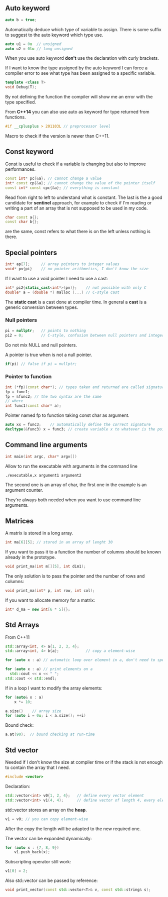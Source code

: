 ## Auto keyword

```c++
auto b = true;
```

Automatically deduce which type of variable to assign. There is some suffix to suggest to the auto keyword which type use.

```c++
auto u1 = 0u  // unsigned
auto u2 = 0lu // long unsigned
```

When you use auto keyword **don't** use the declaration with curly brackets.

If I want to know the type assigned by the auto keyword I can force a compiler error to see what type has been assigned to a specific variable.

```c++
template <class T>
void Debug(T);
```

By not defining the function the compiler will show me an error with the type specified.

From **C++14** you can also use auto as keyword for type returned from functions.

```c++
#if __cplusplus > 201103L // preprocessor level
```

Macro to check if the version is newer than C++11.

## Const keyword

Const is useful to check if a variable is changing but also to improve performances.

```c++
const int* pc{&a}; // cannot change a value
int* const cp{&a}; // cannot change the value of the pointer itself
const int* const cpc{&a}; // everything is constant
```

Read from right to left to understand what is constant. The last is the a good candidate for **sentinel** approach, for example to check if I'm reading or writing a part of an array that is not supposed to be used in my code.

```c++
char const a{};
const char b{};
```

are the same, const refers to what there is on the left unless nothing is there.

## Special pointers

```c++
int* ap[7]; 	// array pointers to integer values 
void* pv{pi} 	// no pointer arithmetics, I don't know the size
```

If I want to use a void pointer I need to use a cast:

```c++
int* pi2{static_cast<int*>(pv)};	// not possible with only C
double* a = (double *) malloc (...) // C-style cast 
```

The **static cast** is a cast done at compiler time. In general a **cast** is a generic conversion between types.

### Null pointers

```c++
pi = nullptr; 	// points to nothing
pi2 = 0; 		// C-style, confusion between null pointers and integer
```

Do not mix NULL and null pointers.

A pointer is true when is not a null pointer.

```c++
if(pi) // false if pi = nullptr;
```

### Pointer to function

```c++
int (*fp)(const char*); // types taken and returned are called signature
fp = func1;
fp = &func2; // the two syntax are the same
// where
int func1(const char* a);
```

Pointer named fp to function taking const char as argument.

```c++
auto xx = func3; 	// automatically define the correct signature
decltype(&func3) x = func3;	// create variable x to whatever is the pointer to 								// func3
```

## Command line arguments

```c++
int main(int argc, char* argv[])
```

Allow to run the executable with arguments in the command line

```bash
./executable,x argument1 argument2
```

The second one is an array of char, the first one in the example is an argument counter.

They're always both needed when you want to use command line arguments.

## Matrices

A matrix is stored in a long array.

```c++
int ma[6][5]; // stored in an array of lenght 30 
```

If you want to pass it to a function the number of columns should be known already in the prototype.

```c++
void print_ma(int m[][5], int dim1);
```

The only solution is to pass the pointer and the number of rows and columns:

```c++
void print_ma(int* p, int row, int col);
```

If you want to allocate memory for a matrix:

```c++
int* d_ma = new int[6 * 5]{};
```

## Std Arrays

From C++11

```c++
std::array<int, 4> a{1, 2, 3, 4};
std::array<int, 4> b{a}; 			// copy a element-wise
```

```c++
for (auto x : a) // automatic loop over element in a, don't need to specify the 				 // size
```

```c++
for (auto x : a) // print elements on a
  std::cout << x << " ";
std::cout << std::endl;
```

If in a loop I want to modify the array elements:

```c++
for (auto& x : a)
	x *= 10;
```

```c++
a.size()	// array size
for (auto i = 0u; i < a.size(); ++i)
```

Bound check:

```c++
a.at(90);  // bound checking at run-time
```

## Std vector

Needed if I don't know the size at compiler time or if the stack is not enough to contain the array that I need.

```c++
#include <vector>
```

Declaration:

```c++
std::vector<int> v0{1, 2, 4}; 	// define every vector element
std::vector<int> v1(4, 4);		// define vector of length 4, every element is 4
```

std::vector stores an array on the **heap**.

```c++
v1 = v0; // you can copy element-wise
```

After the copy the length will be adapted to the new required one.

The vector can be expanded dynamically:

```c++
for (auto x : {7, 8, 9})
	v1.push_back(x);
```

Subscripting operator still work:

```c++
v1[0] = 2;
```

Also std::vector can be passed by reference:

```c++
void print_vector(const std::vector<T>& v, const std::string& s);
```

